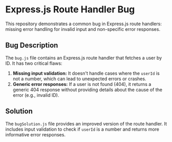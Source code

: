 # Express.js Route Handler Bug
This repository demonstrates a common bug in Express.js route handlers: missing error handling for invalid input and non-specific error responses.

## Bug Description
The `bug.js` file contains an Express.js route handler that fetches a user by ID.  It has two critical flaws:

1. **Missing input validation:** It doesn't handle cases where the `userId` is not a number, which can lead to unexpected errors or crashes.
2. **Generic error responses:** If a user is not found (404), it returns a generic 404 response without providing details about the cause of the error (e.g., invalid ID).

## Solution
The `bugSolution.js` file provides an improved version of the route handler. It includes input validation to check if `userId` is a number and returns more informative error responses.